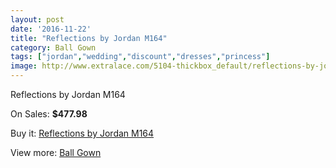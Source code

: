 ```yaml
---
layout: post
date: '2016-11-22'
title: "Reflections by Jordan M164"
category: Ball Gown
tags: ["jordan","wedding","discount","dresses","princess"]
image: http://www.extralace.com/5104-thickbox_default/reflections-by-jordan-m164.jpg
---
```

Reflections by Jordan M164

On Sales: **$477.98**
<a href="https://www.extralace.com/ball-gown/2413-reflections-by-jordan-m164.html"><amp-img layout="responsive" width="600" height="600" src="//www.extralace.com/5104-thickbox_default/reflections-by-jordan-m164.jpg" alt="Reflections by Jordan M164 0" /></a>
<a href="https://www.extralace.com/ball-gown/2413-reflections-by-jordan-m164.html"><amp-img layout="responsive" width="600" height="600" src="//www.extralace.com/5105-thickbox_default/reflections-by-jordan-m164.jpg" alt="Reflections by Jordan M164 1" /></a>

Buy it: [Reflections by Jordan M164](https://www.extralace.com/ball-gown/2413-reflections-by-jordan-m164.html "Reflections by Jordan M164")

View more: [Ball Gown](https://www.extralace.com/3-ball-gown "Ball Gown")